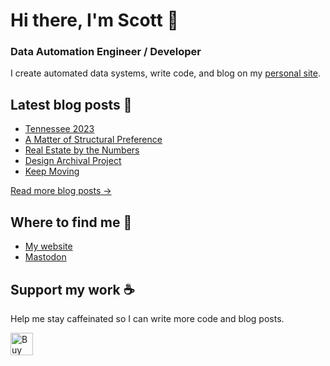 # Hi there, I'm Scott 👋
### Data Automation Engineer / Developer
I create automated data systems, write code, and blog on my [personal site](https://scottk.mba/).

## Latest blog posts 📝
<!-- BLOG-POST-LIST:START -->
- [Tennessee 2023](http://scottk.mba/tennessee-2023/)
- [A Matter of Structural Preference](http://scottk.mba/a-matter-of-structural-preference/)
- [Real Estate by the Numbers](http://scottk.mba/real-estate-by-the-numbers/)
- [Design Archival Project](http://scottk.mba/design-archival-project/)
- [Keep Moving](http://scottk.mba/keep-moving/)
<!-- BLOG-POST-LIST:END -->
[Read more blog posts ->](https://scottk.mba/blog/)

## Where to find me 📍

- [My website](https://scottk.mba/)
- [Mastodon](https://fosstodon.org/@scoknig)

## Support my work ☕️
Help me stay caffeinated so I can write more code and blog posts. 

<a href='https://ko-fi.com/U7U8N02ZR' target='_blank'><img height='36' style='border:0px;height:36px;' src='https://storage.ko-fi.com/cdn/kofi3.png?v=3' border='0' alt='Buy Me a Coffee at ko-fi.com' /></a>
